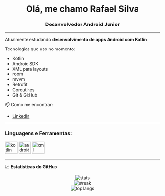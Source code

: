 <h1 align="center">Olá, me chamo Rafael Silva</h1>
<h3 align="center">Desenvolvedor Android Junior</h3>

---

 Atualmente estudando **desenvolvimento de apps Android com Kotlin**

Tecnologias que uso no momento:
- Kotlin 
- Android SDK 
- XML para layouts 
- room
- mvvm
- Retrofit
- Coroutines
- Git & GitHub

📫 Como me encontrar:
- [LinkedIn](https://www.linkedin.com/in/rafael-duarte-86a4a5351/)

---

<h3 align="left">Linguagens e Ferramentas:</h3>
<p align="left">
  <img src="https://cdn.jsdelivr.net/gh/devicons/devicon/icons/kotlin/kotlin-original.svg" alt="kotlin" width="40" height="40"/>
  <img src="https://cdn.jsdelivr.net/gh/devicons/devicon/icons/android/android-original.svg" alt="android" width="40" height="40"/>
  <img src="https://cdn.jsdelivr.net/gh/devicons/devicon/icons/xml/xml-original.svg" alt="xml" width="40" height="40"/>
</p>

---

📈 **Estatísticas do GitHub**
<p align="center">
  <img src="https://github-readme-stats.vercel.app/api?username=Darkkinho&show_icons=true&theme=radical" alt="stats"/>
  <br/>
  <img src="https://github-readme-streak-stats.herokuapp.com/?user=Darkkinho&theme=radical" alt="streak"/>
  <br/>
  <img src="https://github-readme-stats.vercel.app/api/top-langs/?username=Darkkinho&layout=compact&theme=radical" alt="top langs"/>
</p>
